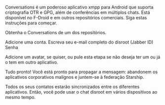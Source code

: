 Conversations é um poderoso aplicativo xmpp para Android que suporta criptografia OTR e GPG, além de conferências em múltiplos chats. Está disponível no F-Droid e em outros repositórios comerciais. 
Siga estas instruções para começar.

Obtenha o Conversations de um dos repositórios.

Adicione uma conta.
        Escreva seu e-mail completo do disroot (Jabber ID)
        Senha

Adicione um avatar, se quiser, ou pule esta etapa se não deseja ter um ou já o tem em outro aplicativo.

Tudo pronto! Você está pronto para propagar a mensagem: abandonem os aplicativos corporativos malignos e juntem-se à federação Starship.

Todos os seus contatos estarão sincronizados entre os diferentes aplicativos. Então, você pode usar o chat disroot em vários dispositivos ao mesmo tempo.